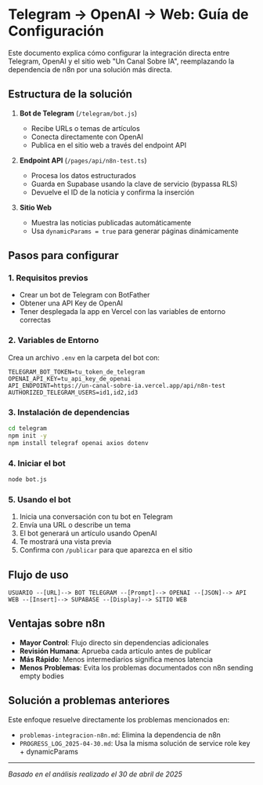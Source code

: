 # Telegram → OpenAI → Web: Guía de Configuración

Este documento explica cómo configurar la integración directa entre Telegram, OpenAI y el sitio web "Un Canal Sobre IA", reemplazando la dependencia de n8n por una solución más directa.

## Estructura de la solución

1. **Bot de Telegram** (`/telegram/bot.js`)
   - Recibe URLs o temas de artículos
   - Conecta directamente con OpenAI
   - Publica en el sitio web a través del endpoint API

2. **Endpoint API** (`/pages/api/n8n-test.ts`)
   - Procesa los datos estructurados
   - Guarda en Supabase usando la clave de servicio (bypassa RLS)
   - Devuelve el ID de la noticia y confirma la inserción

3. **Sitio Web**
   - Muestra las noticias publicadas automáticamente 
   - Usa `dynamicParams = true` para generar páginas dinámicamente

## Pasos para configurar

### 1. Requisitos previos

- Crear un bot de Telegram con BotFather
- Obtener una API Key de OpenAI
- Tener desplegada la app en Vercel con las variables de entorno correctas

### 2. Variables de Entorno

Crea un archivo `.env` en la carpeta del bot con:

```
TELEGRAM_BOT_TOKEN=tu_token_de_telegram
OPENAI_API_KEY=tu_api_key_de_openai
API_ENDPOINT=https://un-canal-sobre-ia.vercel.app/api/n8n-test
AUTHORIZED_TELEGRAM_USERS=id1,id2,id3
```

### 3. Instalación de dependencias

```bash
cd telegram
npm init -y
npm install telegraf openai axios dotenv
```

### 4. Iniciar el bot

```bash
node bot.js
```

### 5. Usando el bot

1. Inicia una conversación con tu bot en Telegram
2. Envía una URL o describe un tema
3. El bot generará un artículo usando OpenAI
4. Te mostrará una vista previa
5. Confirma con `/publicar` para que aparezca en el sitio

## Flujo de uso

```
USUARIO --[URL]--> BOT TELEGRAM --[Prompt]--> OPENAI --[JSON]--> API WEB --[Insert]--> SUPABASE --[Display]--> SITIO WEB
```

## Ventajas sobre n8n

- **Mayor Control**: Flujo directo sin dependencias adicionales
- **Revisión Humana**: Aprueba cada artículo antes de publicar
- **Más Rápido**: Menos intermediarios significa menos latencia
- **Menos Problemas**: Evita los problemas documentados con n8n sending empty bodies

## Solución a problemas anteriores

Este enfoque resuelve directamente los problemas mencionados en:
- `problemas-integracion-n8n.md`: Elimina la dependencia de n8n
- `PROGRESS_LOG_2025-04-30.md`: Usa la misma solución de service role key + dynamicParams

---

*Basado en el análisis realizado el 30 de abril de 2025*

